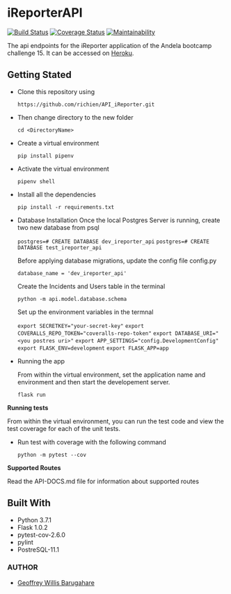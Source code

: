 # iReporterAPI
[![Build Status](https://travis-ci.com/richien/API_iReporter.svg?branch=develop)](https://travis-ci.com/richien/API_iReporter)
[![Coverage Status](https://coveralls.io/repos/github/richien/API_iReporter/badge.svg?branch=develop)](https://coveralls.io/github/richien/API_iReporter?branch=develop)
[![Maintainability](https://api.codeclimate.com/v1/badges/a6ce65585611a0f514e6/maintainability)](https://codeclimate.com/github/richien/API_iReporter/maintainability)

The api endpoints for the iReporter application of the Andela bootcamp challenge 15. 
It can be accessed on [Heroku](https://irepo-api.herokuapp.com/api/v1/interventions).

## Getting Stated

* Clone this repository using 

    ```https://github.com/richien/API_iReporter.git```

* Then change directory to the new folder

    ```cd <DirectoryName>```

* Create a virtual environment

    ```pip install pipenv```

* Activate the virtual environment

    ```pipenv shell```

* Install all the dependencies

    ```pip install -r requirements.txt```

* Database Installation
    Once the local Postgres Server is running, create two 
    new database from psql
    
    ```postgres=# CREATE DATABASE dev_ireporter_api```
    ```postgres=# CREATE DATABASE test_ireporter_api```

    Before applying database migrations, update the config 
    file config.py

    ```database_name = 'dev_ireporter_api'```

    Create the Incidents and Users table in the terminal

     ```python -m api.model.database.schema```

    Set up the environment variables in the termnal


    ```export SECRETKEY="your-secret-key"```
    ```export COVERALLS_REPO_TOKEN="coveralls-repo-token"```
    ```export DATABASE_URI="<you postres uri>"```
    ```export APP_SETTINGS="config.DevelopmentConfig"```
    ```export FLASK_ENV=development```
    ```export FLASK_APP=app```



* Running the app

   From within the virtual environment, set the application name and environment and then start the developement server.
   
   ```flask run```

**Running tests**

From within the virtual environment, you can run the test code and view the test coverage for each of the unit tests.

* Run test with coverage  with the following command

    ```python -m pytest --cov```

**Supported Routes**

Read the API-DOCS.md file for information about supported routes

## Built With
* Python 3.7.1
* Flask 1.0.2
* pytest-cov-2.6.0
* pylint
* PostreSQL-11.1

### AUTHOR 
* [Geoffrey Willis Barugahare](https://github.com/richien)

